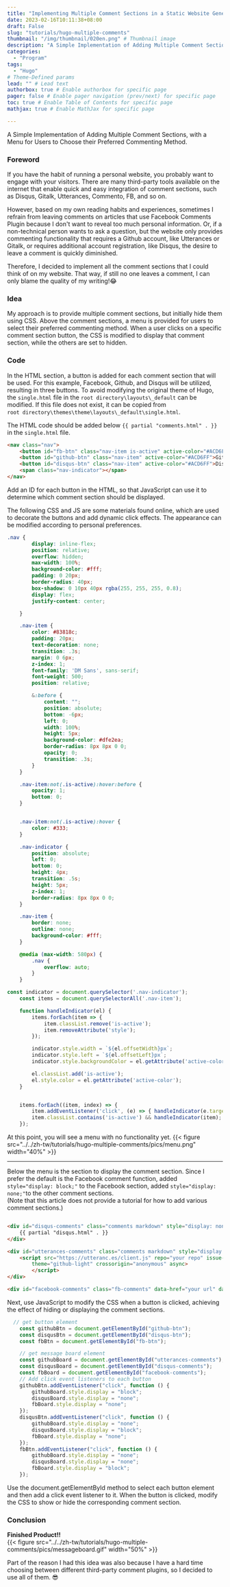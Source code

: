 ```yaml
---
title: "Implementing Multiple Comment Sections in a Static Website Generated by Hugo"
date: 2023-02-16T10:11:38+08:00
draft: False
slug: "tutorials/hugo-multiple-comments"
thumbnail: "/img/thumbnail/020en.png" # Thumbnail image
description: "A Simple Implementation of Adding Multiple Comment Sections, with a Menu for Users to Choose their Preferred Commenting Method."
categories:
  - "Program"
tags:
  - "Hugo"
# Theme-Defined params
lead: "" # Lead text
authorbox: true # Enable authorbox for specific page
pager: false # Enable pager navigation (prev/next) for specific page
toc: true # Enable Table of Contents for specific page
mathjax: true # Enable MathJax for specific page

---
```

A Simple Implementation of Adding Multiple Comment Sections, with a Menu for Users to Choose their Preferred Commenting Method.
<!--more-->



### Foreword  
If you have the habit of running a personal website, you probably want to engage with your visitors. There are many third-party tools available on the internet that enable quick and easy integration of comment sections, such as Disqus, Gitalk, Utterances, Commento, FB, and so on.  

However, based on my own reading habits and experiences, sometimes I refrain from leaving comments on articles that use Facebook Comments Plugin because I don't want to reveal too much personal information. Or, if a non-technical person wants to ask a question, but the website only provides commenting functionality that requires a Github account, like Utterances or Gitalk, or requires additional account registration, like Disqus, the desire to leave a comment is quickly diminished.  

Therefore, I decided to implement all the comment sections that I could think of on my website. That way, if still no one leaves a comment, I can only blame the quality of my writing!😂  

### Idea
My approach is to provide multiple comment sections, but initially hide them using CSS. Above the comment sections, a menu is provided for users to select their preferred commenting method. When a user clicks on a specific comment section button, the CSS is modified to display that comment section, while the others are set to hidden.  

### Code
In the HTML section, a button is added for each comment section that will be used. For this example, Facebook, Github, and Disqus will be utilized, resulting in three buttons. To avoid modifying the original theme of Hugo, the ```single.html``` file in the ```root directory\layouts\_default``` can be modified. If this file does not exist, it can be copied from   
```root directory\themes\theme\layouts\_default\single.html```.

The HTML code should be added below ```{{ partial "comments.html" . }}``` in the ```single.html``` file.  
```HTML {linenos=inline}
<nav class="nav">
	<button id="fb-btn" class="nav-item is-active" active-color="#ACD6FF">Facebook</button>
	<button id="github-btn" class="nav-item" active-color="#ACD6FF">Github</button>
	<button id="disqus-btn" class="nav-item" active-color="#ACD6FF">Disqus</button>
	<span class="nav-indicator"></span>
</nav>
```
Add an ID for each button in the HTML, so that JavaScript can use it to determine which comment section should be displayed.  

The following CSS and JS are some materials found online, which are used to decorate the buttons and add dynamic click effects. The appearance can be modified according to personal preferences.
```CSS 
.nav {
		display: inline-flex;
		position: relative;
		overflow: hidden;
		max-width: 100%;
		background-color: #fff;
		padding: 0 20px;
		border-radius: 40px;
		box-shadow: 0 10px 40px rgba(255, 255, 255, 0.8);
		display: flex;
		justify-content: center;

	}

	.nav-item {
		color: #83818c;
		padding: 20px;
		text-decoration: none;
		transition: .3s;
		margin: 0 6px;
		z-index: 1;
		font-family: 'DM Sans', sans-serif;
		font-weight: 500;
		position: relative;

		&:before {
			content: "";
			position: absolute;
			bottom: -6px;
			left: 0;
			width: 100%;
			height: 5px;
			background-color: #dfe2ea;
			border-radius: 8px 8px 0 0;
			opacity: 0;
			transition: .3s;
		}
	}

	.nav-item:not(.is-active):hover:before {
		opacity: 1;
		bottom: 0;
	}


	.nav-item:not(.is-active):hover {
		color: #333;
	}

	.nav-indicator {
		position: absolute;
		left: 0;
		bottom: 0;
		height: 4px;
		transition: .5s;
		height: 5px;
		z-index: 1;
		border-radius: 8px 8px 0 0;
	}

	.nav-item {
		border: none;
		outline: none;
		background-color: #fff;
	}

	@media (max-width: 580px) {
		.nav {
			overflow: auto;
		}
	}
```
```JavaScript {linenos=inline}
const indicator = document.querySelector('.nav-indicator');
	const items = document.querySelectorAll('.nav-item');

	function handleIndicator(el) {
		items.forEach(item => {
			item.classList.remove('is-active');
			item.removeAttribute('style');
		});

		indicator.style.width = `${el.offsetWidth}px`;
		indicator.style.left = `${el.offsetLeft}px`;
		indicator.style.backgroundColor = el.getAttribute('active-color');

		el.classList.add('is-active');
		el.style.color = el.getAttribute('active-color');
	}


	items.forEach((item, index) => {
		item.addEventListener('click', (e) => { handleIndicator(e.target) });
		item.classList.contains('is-active') && handleIndicator(item);
	});

```
At this point, you will see a menu with no functionality yet.
{{< figure src="../../zh-tw/tutorials/hugo-multiple-comments/pics/menu.png" width="40%" >}} 
***
Below the menu is the section to display the comment section. Since I prefer the default is the Facebook comment function, added ```style="display: block;"``` to the Facebook section, added ```style="display: none;"```to the other comment sections.  
(Note that this article does not provide a tutorial for how to add various comment sections.)  
```HTML {linenos=inline}

<div id="disqus-comments" class="comments markdown" style="display: none;">
	{{ partial "disqus.html" . }}
</div>

<div id="utterances-comments" class="comments markdown" style="display: none;">
	<script src="https://utteranc.es/client.js" repo="your repo" issue-term="pathname"
		theme="github-light" crossorigin="anonymous" async>
		</script>
</div>

<div id="facebook-comments" class="fb-comments" data-href="your url" data-width="100%" data-numposts="5" style="display: block;"></div>
```
Next, use JavaScript to modify the CSS when a button is clicked, achieving the effect of hiding or displaying the comment sections. 

```JavaScript {linenos=inline}
  // get button element
	const githubBtn = document.getElementById("github-btn");
	const disqusBtn = document.getElementById("disqus-btn");
	const fbBtn = document.getElementById("fb-btn");

	// get message board element
	const githubBoard = document.getElementById("utterances-comments");
	const disqusBoard = document.getElementById("disqus-comments");
	const fbBoard = document.getElementById("facebook-comments");
	// Add click event listeners to each button
	githubBtn.addEventListener("click", function () {
		githubBoard.style.display = "block";
		disqusBoard.style.display = "none";
		fbBoard.style.display = "none";
	});
	disqusBtn.addEventListener("click", function () {
		githubBoard.style.display = "none";
		disqusBoard.style.display = "block";
		fbBoard.style.display = "none";
	});
	fbBtn.addEventListener("click", function () {
		githubBoard.style.display = "none";
		disqusBoard.style.display = "none";
		fbBoard.style.display = "block";
	});

```
Use the document.getElementById method to select each button element and then add a click event listener to it. When the button is clicked, modify the CSS to show or hide the corresponding comment section.

### Conclusion 

**Finished Product!!**  
{{< figure src="../../zh-tw/tutorials/hugo-multiple-comments/pics/messageboard.gif" width="50%" >}}   

Part of the reason I had this idea was also because I have a hard time choosing between different third-party comment plugins, so I decided to use all of them. 😎  
